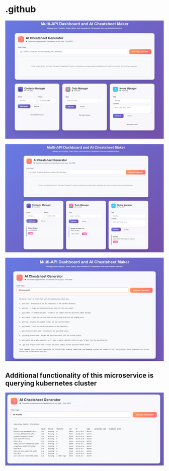 # .github

![Demo 0](profile/0.png)

![Demo 1](profile/1.png)

![Demo 2](profile/2.png)

## Additional functionality of this microservice is querying kubernetes cluster

![Demo 3](profile/3.png)